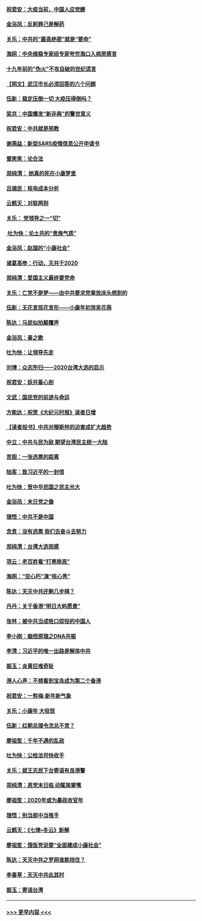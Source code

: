 #### [祝君安：大疫当前，中国人应觉醒](../pages/nsc993/n11821946.md?t=01270801) 
#### [金浴凤：反躬罪己是解药](../pages/nsc993/n11820280.md?t=01270801) 
#### [关乐：中共的“最高绝密”就是“要命”](../pages/nsc993/n11816946.md?t=01270801) 
#### [海网：中央维稳专家组专家夸完海口入病房感言](../pages/nsc993/n11815138.md?t=01270801) 
#### [十九年前的“伪火”不攻自破的世纪谎言](../pages/nsc993/n11813238.md?t=01270801) 
#### [【网文】武汉市长必须回答的六个问题](../pages/nsc993/n11813848.md?t=01270801) 
#### [伍新：稳定压倒一切 大疫压得倒吗？](../pages/nsc993/n11812634.md?t=01270801) 
#### [梁京：中国爆发“新非典”的警世意义](../pages/nsc993/n11812554.md?t=01270801) 
#### [祝君安：中共就是邪教](../pages/nsc993/n11812431.md?t=01270801) 
#### [谢燕益：新型SARS疫情信息公开申请书](../pages/nsc993/n11808840.md?t=01270801) 
#### [蜀笑笑：论合法](../pages/nsc993/n11808064.md?t=01270801) 
#### [郑纯清： 她真的死在小康梦里](../pages/nsc993/n11806623.md?t=01270801) 
#### [吕锡民：核电成本分析](../pages/nsc993/n11806284.md?t=01270801) 
#### [云鹤天：对联两则](../pages/nsc993/n11805957.md?t=01270801) 
#### [关乐： 党领导之一“切”](../pages/nsc993/n11804505.md?t=01270801) 
#### [ 吐为快：论土共的“贵族气质”](../pages/nsc993/n11804490.md?t=01270801) 
#### [金浴凤：赵国的“小康社会”](../pages/nsc993/n11804452.md?t=01270801) 
#### [诸葛高参：行动，灭共于2020](../pages/nsc993/n11804120.md?t=01270801) 
#### [郑纯清：爱国主义最终要党命](../pages/nsc993/n11802197.md?t=01270801) 
#### [关乐：亡党不是梦——由中共要求党章放床头想到的](../pages/nsc993/n11802156.md?t=01270801) 
#### [伍新：无花言现花言形——小康年初哭吴花燕](../pages/nsc993/n11800044.md?t=01270801) 
#### [陈达：马屁似拍颠覆声](../pages/nsc993/n11800010.md?t=01270801) 
#### [金浴凤：春之歌](../pages/nsc993/n11797687.md?t=01270801) 
#### [吐为快：让领导先走](../pages/nsc993/n11797512.md?t=01270801) 
#### [刘博：众志所归——2020台湾大选的启示](../pages/nsc993/n11796878.md?t=01270801) 
#### [祝君安：妖共畜心剖](../pages/nsc993/n11794273.md?t=01270801) 
#### [文武：国民党的前途与命运](../pages/nsc993/n11794198.md?t=01270801) 
#### [方能达：祝贺《大纪元时报》读者日增](../pages/nsc993/n11793807.md?t=01270801) 
#### [【读者投书】中共对穆斯林的迫害成扩大趋势](../pages/nsc993/n11791371.md?t=01270801) 
#### [中立：中共与民为敌 期望台湾民主统一大陆](../pages/nsc993/n11790392.md?t=01270801) 
#### [苦胆：一张选票的距离](../pages/nsc993/n11788914.md?t=01270801) 
#### [陆客：致习近平的一封信](../pages/nsc993/n11788867.md?t=01270801) 
#### [吐为快：贺中华民国之民主光大](../pages/nsc993/n11788618.md?t=01270801) 
#### [金浴凤：末日党之像](../pages/nsc993/n11787475.md?t=01270801) 
#### [理悟：中共不是中国](../pages/nsc993/n11787463.md?t=01270801) 
#### [念贲：没有选票  我们去奋斗去努力](../pages/nsc993/n11787398.md?t=01270801) 
#### [郑纯清：台湾大选观感](../pages/nsc993/n11786210.md?t=01270801) 
#### [项云：老百姓看“打黑除恶”](../pages/nsc993/n11785398.md?t=01270801) 
#### [海网：“空心朽”演“核心秀”](../pages/nsc993/n11783874.md?t=01270801) 
#### [陈达：天灭中共还剩几步棋？](../pages/nsc993/n11783719.md?t=01270801) 
#### [丹丹：关于香港“明日大屿愿景”](../pages/nsc993/n11783273.md?t=01270801) 
#### [张林：被中共当成牲口奴役的中国人](../pages/nsc993/n11782397.md?t=01270801) 
#### [李小刚：脑控原理之DNA共振](../pages/nsc993/n11780962.md?t=01270801) 
#### [李清：习近平的唯一出路是解体中共](../pages/nsc993/n11780866.md?t=01270801) 
#### [振玉：炎黄巨难奇耻](../pages/nsc993/n11779632.md?t=01270801) 
#### [港人心声：不想看到宝岛成为第二个香港](../pages/nsc993/n11778817.md?t=01270801) 
#### [祝君安：一剪梅‧新年新气象](../pages/nsc993/n11776340.md?t=01270801) 
#### [关乐：小康年 大役现](../pages/nsc993/n11774213.md?t=01270801) 
#### [伍新：红朝总理令怎总不灵？](../pages/nsc993/n11770813.md?t=01270801) 
#### [廖祖笙：千年不遇的乱政](../pages/nsc993/n11770373.md?t=01270801) 
#### [吐为快：公检法司快收手](../pages/nsc993/n11770359.md?t=01270801) 
#### [关乐：就王志民下台寄语有良港警](../pages/nsc993/n11769903.md?t=01270801) 
#### [郑纯清：恶党末日临 动辄挨掌嘴](../pages/nsc993/n11769356.md?t=01270801) 
#### [廖祖笙：2020年或为暴政收官年](../pages/nsc993/n11768216.md?t=01270801) 
#### [理悟：别当郎中当推手](../pages/nsc993/n11768243.md?t=01270801) 
#### [云鹤天：《七律▪冬云》新解](../pages/nsc993/n11768204.md?t=01270801) 
#### [廖祖笙：饿饭党说要“全面建成小康社会”](../pages/nsc993/n11767482.md?t=01270801) 
#### [陈达：天灭中共之罗网谁能挡住？](../pages/nsc993/n11767465.md?t=01270801) 
#### [李春草：天灭中共此其时](../pages/nsc993/n11767452.md?t=01270801) 
#### [振玉：寄语台湾](../pages/nsc993/n11767432.md?t=01270801) 

----
#### [ >>> 更早内容 <<< ](../indexes/nsc993-earlier.md)
